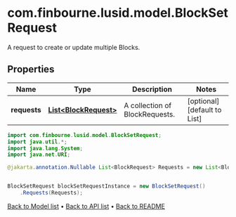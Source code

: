 # com.finbourne.lusid.model.BlockSetRequest
A request to create or update multiple Blocks.

## Properties

Name | Type | Description | Notes
------------ | ------------- | ------------- | -------------
**requests** | [**List&lt;BlockRequest&gt;**](BlockRequest.md) | A collection of BlockRequests. | [optional] [default to List<BlockRequest>]

```java
import com.finbourne.lusid.model.BlockSetRequest;
import java.util.*;
import java.lang.System;
import java.net.URI;

@jakarta.annotation.Nullable List<BlockRequest> Requests = new List<BlockRequest>();


BlockSetRequest blockSetRequestInstance = new BlockSetRequest()
    .Requests(Requests);
```


[Back to Model list](../README.md#documentation-for-models) &#8226; [Back to API list](../README.md#documentation-for-api-endpoints) &#8226; [Back to README](../README.md)
